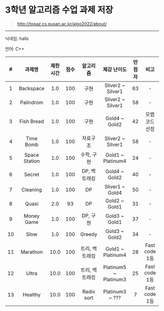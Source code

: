 # 3학년 알고리즘 수업 과제 저장
> http://topaz.cs.pusan.ac.kr/algo2022/about/
----
닉네임: halls

언어: C++

|#|과제명|제한시간|점수|알고리즘|체감 난이도|만점자|비고
|:---:|:---:|:---:|:---:|:---:|:---:|:---:|:---:|
|1|Backspace|1.0|100|구현|Sliver2 ~ Silver1|63|-|
|2|Palindrom|1.0|100|구현|Sliver2 ~ Silver1|58|-|
|3|Fish Bread|1.0|100|구현|Gold4 ~ Gold2|42|모범 코드 선정|
|4|Time Bomb|1.0|100|자료구조|Sliver2 ~ Silver1|58|-|
|5|Space Station|1.0|100|수학, 구현|Gold1 ~ Platinum4|24|-|
|6|Secret|1.0|100|DP, 백트래킹|Gold4 ~ Gold2|40|-|
|7|Cleaning|1.0|100|DP|Sliver1 ~ Gold4|50|-|
|8|Quasi|2.0|93|DP|Gold2 ~ Gold1|31|-|
|9|Money Game|1.0|100|DP, 구현|Gold3 ~ Gold1|37|-|
|10|Slow|1.0|100|Greedy|Gold3 ~ Gold2|34|-|
|11|Marathon|10.0|100|트리, 백트래킹|Gold1 ~ Platinum4|28|Fast code 1등|
|12|Ultra|10.0|100|트리, 백트래킹|Platinum5 ~ Platinum3|25|Fast code 1등|
|13|Healthy|10.0|100|Radix sort|Platinum3 ~ ???|7|Fast code 1등|
